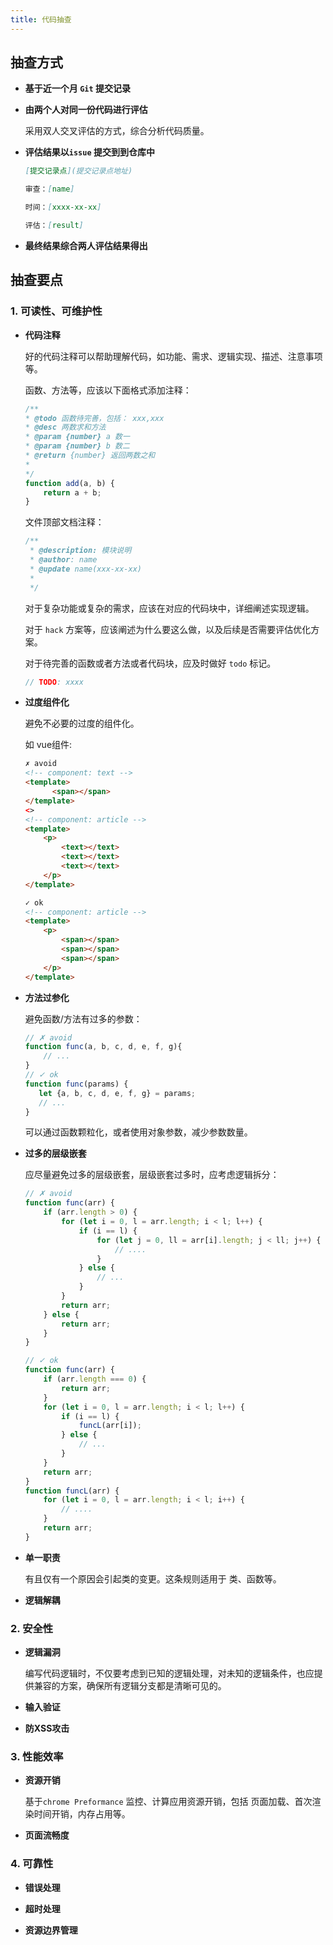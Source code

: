 ```yaml
---
title: 代码抽查
---
```


## 抽查方式

* **基于近一个月 `Git` 提交记录**

* **由两个人对同一份代码进行评估**

  采用双人交叉评估的方式，综合分析代码质量。

* **评估结果以`issue` 提交到到仓库中**

  ``` markdown
  [提交记录点](提交记录点地址)

  审查：[name]

  时间：[xxxx-xx-xx]

  评估：[result]
  ```

* **最终结果综合两人评估结果得出**

## 抽查要点

### 1. 可读性、可维护性

* **代码注释**

  好的代码注释可以帮助理解代码，如功能、需求、逻辑实现、描述、注意事项等。

  函数、方法等，应该以下面格式添加注释：
  ``` js
  /**
  * @todo 函数待完善，包括： xxx,xxx
  * @desc 两数求和方法
  * @param {number} a 数一
  * @param {number} b 数二
  * @return {number} 返回两数之和
  *
  */
  function add(a, b) {
      return a + b;
  }
  ```

  文件顶部文档注释：
  ``` js
  /**
   * @description: 模块说明
   * @author: name
   * @update name(xxx-xx-xx)
   *
   */
  ```
  对于复杂功能或复杂的需求，应该在对应的代码块中，详细阐述实现逻辑。

  对于 `hack` 方案等，应该阐述为什么要这么做，以及后续是否需要评估优化方案。

  对于待完善的函数或者方法或者代码块，应及时做好 `todo` 标记。
  ``` js
  // TODO: xxxx
  ```

* **过度组件化**

  避免不必要的过度的组件化。

  如 vue组件:
  ``` html
  ✗ avoid
  <!-- component: text -->
  <template>
        <span></span>
  </template>
  <>
  <!-- component: article -->
  <template>
      <p>
          <text></text>
          <text></text>
          <text></text>
      </p>
  </template>

  ✓ ok
  <!-- component: article -->
  <template>
      <p>
          <span></span>
          <span></span>
          <span></span>
      </p>
  </template>
  ```

* **方法过参化**

  避免函数/方法有过多的参数：
  ``` js
  // ✗ avoid
  function func(a, b, c, d, e, f, g){
      // ...
  }
  // ✓ ok
  function func(params) {
     let {a, b, c, d, e, f, g} = params;
     // ...
  }
  ```
  可以通过函数颗粒化，或者使用对象参数，减少参数数量。

* **过多的层级嵌套**

  应尽量避免过多的层级嵌套，层级嵌套过多时，应考虑逻辑拆分：
  ``` js
  // ✗ avoid
  function func(arr) {
      if (arr.length > 0) {
          for (let i = 0, l = arr.length; i < l; l++) {
              if (i == l) {
                  for (let j = 0, ll = arr[i].length; j < ll; j++) {
                      // ....
                  }
              } else {
                  // ...
              }
          }
          return arr;
      } else {
          return arr;
      }
  }

  // ✓ ok
  function func(arr) {
      if (arr.length === 0) {
          return arr;
      }
      for (let i = 0, l = arr.length; i < l; l++) {
          if (i == l) {
              funcL(arr[i]);
          } else {
              // ...
          }
      }
      return arr;
  }
  function funcL(arr) {
      for (let i = 0, l = arr.length; i < l; i++) {
          // ....
      }
      return arr;
  }
  ```
* **单一职责**

  有且仅有一个原因会引起类的变更。这条规则适用于 类、函数等。

* **逻辑解耦**


### 2. 安全性

* **逻辑漏洞**

  编写代码逻辑时，不仅要考虑到已知的逻辑处理，对未知的逻辑条件，也应提供兼容的方案，确保所有逻辑分支都是清晰可见的。

* **输入验证**

* **防XSS攻击**

### 3. 性能效率

* **资源开销**

  基于`chrome Preformance` 监控、计算应用资源开销，包括 页面加载、首次渲染时间开销，内存占用等。

* **页面流畅度**

### 4. 可靠性

* **错误处理**

* **超时处理**

* **资源边界管理**
